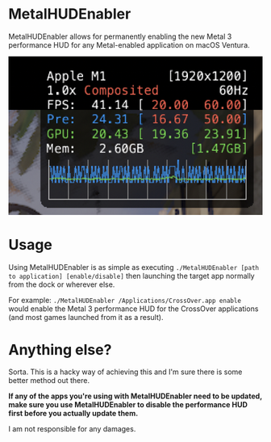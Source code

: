 # MetalHUDEnabler

MetalHUDEnabler allows for permanently enabling the new Metal 3 performance HUD for any Metal-enabled application on macOS Ventura.

![Metal HUD enabled on Life is Strange: True Colors running through CrossOver](screens/hud.jpg)


# Usage

Using MetalHUDEnabler is as simple as executing ``./MetalHUDEnabler [path to application] [enable/disable]`` then launching the target app normally from the dock or wherever else.

For example:  ``./MetalHUDEnabler /Applications/CrossOver.app enable`` would enable the Metal 3 performance HUD for the CrossOver applications (and most games launched from it as a result).

# Anything else?

Sorta. This is a hacky way of achieving this and I'm sure there is some better method out there.

**If any of the apps you're using with MetalHUDEnabler need to be updated, make sure you use MetalHUDEnabler to disable the performance HUD first before you actually update them.**

I am not responsible for any damages.
